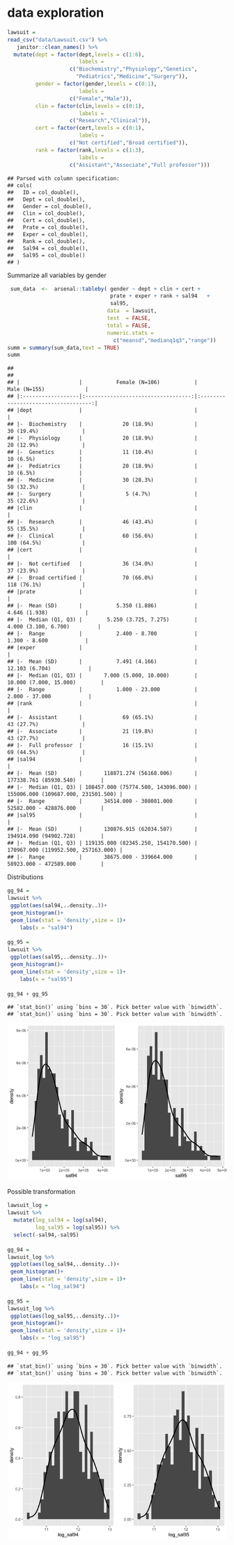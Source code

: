 data exploration
================

``` r
lawsuit = 
read_csv("data/Lawsuit.csv") %>% 
   janitor::clean_names() %>% 
  mutate(dept = factor(dept,levels = c(1:6),
                       labels =
                    c("Biochemistry","Physiology","Genetics",
                      "Pediatrics","Medicine","Surgery")),
         gender = factor(gender,levels = c(0:1),
                       labels =
                    c("Female","Male")),
         clin = factor(clin,levels = c(0:1),
                       labels =
                    c("Research","Clinical")),
         cert = factor(cert,levels = c(0:1),
                       labels =
                    c("Not certified","Broad certified")),
         rank = factor(rank,levels = c(1:3),
                       labels =
                    c("Assistant","Associate","Full professor")))
```

    ## Parsed with column specification:
    ## cols(
    ##   ID = col_double(),
    ##   Dept = col_double(),
    ##   Gender = col_double(),
    ##   Clin = col_double(),
    ##   Cert = col_double(),
    ##   Prate = col_double(),
    ##   Exper = col_double(),
    ##   Rank = col_double(),
    ##   Sal94 = col_double(),
    ##   Sal95 = col_double()
    ## )

Summarize all variables by gender

``` r
 sum_data  <-  arsenal::tableby( gender ~ dept + clin + cert + 
                                 prate + exper + rank + sal94   +
                                 sal95, 
                                data  = lawsuit,
                                test  = FALSE, 
                                total = FALSE,
                                numeric.stats =
                                  c("meansd","medianq1q3","range"))
summ = summary(sum_data,text = TRUE)
summ
```

    ## 
    ## 
    ## |                   |           Female (N=106)           |            Male (N=155)             |
    ## |:------------------|:----------------------------------:|:-----------------------------------:|
    ## |dept               |                                    |                                     |
    ## |-  Biochemistry    |             20 (18.9%)             |             30 (19.4%)              |
    ## |-  Physiology      |             20 (18.9%)             |             20 (12.9%)              |
    ## |-  Genetics        |             11 (10.4%)             |              10 (6.5%)              |
    ## |-  Pediatrics      |             20 (18.9%)             |              10 (6.5%)              |
    ## |-  Medicine        |             30 (28.3%)             |             50 (32.3%)              |
    ## |-  Surgery         |              5 (4.7%)              |             35 (22.6%)              |
    ## |clin               |                                    |                                     |
    ## |-  Research        |             46 (43.4%)             |             55 (35.5%)              |
    ## |-  Clinical        |             60 (56.6%)             |             100 (64.5%)             |
    ## |cert               |                                    |                                     |
    ## |-  Not certified   |             36 (34.0%)             |             37 (23.9%)              |
    ## |-  Broad certified |             70 (66.0%)             |             118 (76.1%)             |
    ## |prate              |                                    |                                     |
    ## |-  Mean (SD)       |           5.350 (1.886)            |            4.646 (1.938)            |
    ## |-  Median (Q1, Q3) |        5.250 (3.725, 7.275)        |        4.000 (3.100, 6.700)         |
    ## |-  Range           |           2.400 - 8.700            |            1.300 - 8.600            |
    ## |exper              |                                    |                                     |
    ## |-  Mean (SD)       |           7.491 (4.166)            |           12.103 (6.704)            |
    ## |-  Median (Q1, Q3) |       7.000 (5.000, 10.000)        |       10.000 (7.000, 15.000)        |
    ## |-  Range           |           1.000 - 23.000           |           2.000 - 37.000            |
    ## |rank               |                                    |                                     |
    ## |-  Assistant       |             69 (65.1%)             |             43 (27.7%)              |
    ## |-  Associate       |             21 (19.8%)             |             43 (27.7%)              |
    ## |-  Full professor  |             16 (15.1%)             |             69 (44.5%)              |
    ## |sal94              |                                    |                                     |
    ## |-  Mean (SD)       |       118871.274 (56168.006)       |       177338.761 (85930.540)        |
    ## |-  Median (Q1, Q3) | 108457.000 (75774.500, 143096.000) | 155006.000 (109687.000, 231501.500) |
    ## |-  Range           |       34514.000 - 308081.000       |       52582.000 - 428876.000        |
    ## |sal95              |                                    |                                     |
    ## |-  Mean (SD)       |       130876.915 (62034.507)       |       194914.090 (94902.728)        |
    ## |-  Median (Q1, Q3) | 119135.000 (82345.250, 154170.500) | 170967.000 (119952.500, 257163.000) |
    ## |-  Range           |       38675.000 - 339664.000       |       58923.000 - 472589.000        |

Distributions

``` r
gg_94 = 
lawsuit %>% 
 ggplot(aes(sal94,..density..))+
 geom_histogram()+
 geom_line(stat = 'density',size = 1)+
    labs(x = "sal94")

gg_95 = 
lawsuit %>% 
 ggplot(aes(sal95,..density..))+
 geom_histogram()+
 geom_line(stat = 'density',size = 1)+
    labs(x = "sal95")

gg_94 + gg_95
```

    ## `stat_bin()` using `bins = 30`. Pick better value with `binwidth`.
    ## `stat_bin()` using `bins = 30`. Pick better value with `binwidth`.

![](data_exploratory_files/figure-gfm/unnamed-chunk-3-1.png)<!-- -->

Possible transformation

``` r
lawsuit_log = 
lawsuit %>% 
  mutate(log_sal94 = log(sal94),
         log_sal95 = log(sal95)) %>% 
  select(-sal94,-sal95)

gg_94 = 
lawsuit_log %>% 
 ggplot(aes(log_sal94,..density..))+
 geom_histogram()+
 geom_line(stat = 'density',size = 1)+
    labs(x = "log_sal94")

gg_95 = 
lawsuit_log %>% 
 ggplot(aes(log_sal95,..density..))+
 geom_histogram()+
 geom_line(stat = 'density',size = 1)+
    labs(x = "log_sal95")

gg_94 + gg_95
```

    ## `stat_bin()` using `bins = 30`. Pick better value with `binwidth`.
    ## `stat_bin()` using `bins = 30`. Pick better value with `binwidth`.

![](data_exploratory_files/figure-gfm/unnamed-chunk-4-1.png)<!-- -->
